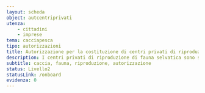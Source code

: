 ```yaml
---
layout: scheda
object: autcentriprivati
utenza:
    - cittadini
    - imprese
tema: cacciapesca
tipo: autorizzazioni
title: Autorizzazione per la costituzione di centri privati di riproduzione di fauna selvatica
description: I centri privati di riproduzione di fauna selvatica sono soggetti ad autorizzazione regionale
subtitle: caccia, fauna, riproduzione, autorizzazione
status: Livello2
statusLink: /onboard
evidenza: 0
---
```

